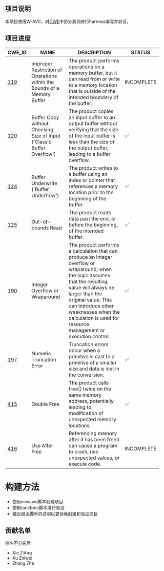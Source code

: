 ## 项目说明
本项目使用W-AVC，对[CWE](https://cwe.mitre.org/about/index.html)中部分漏洞进行harness编写并验证。

## 项目进度
| CWE_ID | NAME | DESCRIPTION | STATUS |
|---|---|---|---|
|[119](https://cwe.mitre.org/data/definitions/119.html)|  Improper Restriction of Operations within the Bounds of a Memory Buffer | The product performs operations on a memory buffer, but it can read from or write to a memory location that is outside of the intended boundary of the buffer. | INCOMPLETE |
|[120](https://cwe.mitre.org/data/definitions/120.html) | Buffer Copy without Checking Size of Input ('Classic Buffer Overflow') | The product copies an input buffer to an output buffer without verifying that the size of the input buffer is less than the size of the output buffer, leading to a buffer overflow. | ✅ |
|[124](https://cwe.mitre.org/data/definitions/124.html) | Buffer Underwrite ('Buffer Underflow') | The product writes to a buffer using an index or pointer that references a memory location prior to the beginning of the buffer. | ✅ |
|[125](https://cwe.mitre.org/data/definitions/125.html) | Out-of-bounds Read | The product reads data past the end, or before the beginning, of the intended buffer. | ✅ |
|[190](https://cwe.mitre.org/data/definitions/190.html) | Integer Overflow or Wraparound | The product performs a calculation that can produce an integer overflow or wraparound, when the logic assumes that the resulting value will always be larger than the original value. This can introduce other weaknesses when the calculation is used for resource management or execution control. | ✅ |
|[197](https://cwe.mitre.org/data/definitions/197.html) | Numeric Truncation Error | Truncation errors occur when a primitive is cast to a primitive of a smaller size and data is lost in the conversion. | ✅ |
|[415](https://cwe.mitre.org/data/definitions/415.html) |  Double Free | The product calls free() twice on the same memory address, potentially leading to modification of unexpected memory locations. | ✅ |
|[416](https://cwe.mitre.org/data/definitions/416.html) |  Use After Free | Referencing memory after it has been freed can cause a program to crash, use unexpected values, or execute code. | INCOMPLETE |

# 构建方法

- 使用newcwe脚本创建项目
- 使用runcbmc脚本进行验证
- 建议阅读脚本的说明以更快地创建和验证项目



## 贡献名单

排名不分先后
- Xie ZiAng
- Xu Zhiwei
- Zhang Zhe

